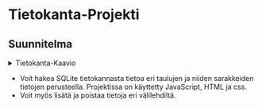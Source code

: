 # Tietokanta-Projekti

## Suunnitelma

<details close>

<summary>Tietokanta-Kaavio</summary>

![image](https://github.com/PeetuVainio/Tietokanta-Projekti/assets/113332683/4490b79f-7b13-4cb1-b2e6-e51c1786016c)

</details>

- Voit hakea SQLite tietokannasta tietoa eri taulujen ja niiden sarakkeiden tietojen perusteella. Projektissa on käyttetty JavaScript, HTML ja css.
- Voit myös lisätä ja poistaa tietoja eri välilehdiltä.
